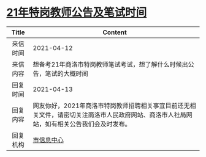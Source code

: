 # <a href="http://www.shangluo.gov.cn/zmhd/ldxxxx.jsp?urltype=leadermail.LeaderMailContentUrl&wbtreeid=1112&leadermailid=7148">21年特岗教师公告及笔试时间</a>
| Title |                                Content                                 |
|:-----:|------------------------------------------------------------------------|
| 来信时间  | 2021-04-12                                                             |
| 来信内容  | 想备考21年商洛市特岗教师笔试考试，想了解什么时候出公告，笔试的大概时间                                   |
| 回复时间  | 2021-04-13                                                             |
| 回复内容  | 网友你好，2021年商洛市特岗教师招聘相关事宜目前还无相关文件，请密切关注商洛市人民政府网站、商洛市人社局网站，如有相关公告我们会及时发布。 |
| 回复机构  | <a href="../../category/agencies/市信息中心.md">市信息中心</a>                   |